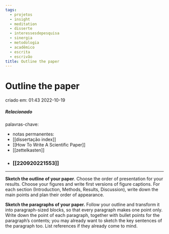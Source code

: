 ```yaml
---
tags:
  - projetos
  - insight
  - meditation
  - disserte
  - interessesdepesquisa
  - sinergia
  - metodologia
  - acadêmico
  - escrita
  - escrivão
title: Outline the paper
---
```

# Outline the paper
criado em: 01:43 2022-10-19

##### Relacionado
palavras-chave: 
- notas permanentes: 
- [[dissertação index]]
- [[How To Write A Scientific Paper]]
- [[zettelkasten]]
- ### [[220920221553]]

---
**Sketch the outline of your paper**. Choose the order of presentation for your results. Choose your figures and write first versions of figure captions. For each section (Introduction, Methods, Results, Discussion), write down the main points and plan their order of appearance. 

**Sketch the paragraphs of your paper.** Follow your outline and transform it into paragraph-sized blocks, so that every paragraph makes one point only. Write down the point of each paragraph, together with bullet points for the paragraph’s contents; you may already want to sketch the key sentences of the paragraph too. List references if they already come to mind. 
